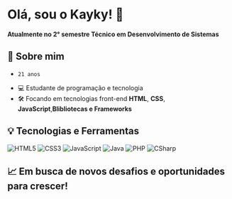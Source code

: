 # Olá, sou o Kayky! 👋

**Atualmente no 2° semestre Técnico em Desenvolvimento de Sistemas**  

## 🚀 Sobre mim

-     21 anos
- 💻 Estudante de programação e tecnologia
- 🛠️ Focando em tecnologias front-end **HTML**, **CSS**, **JavaScript**,**Blibliotecas e Frameworks**

## 💡 Tecnologias e Ferramentas

![HTML5](https://img.shields.io/badge/HTML5-E34F26?style=for-the-badge&logo=html5&logoColor=white)
![CSS3](https://img.shields.io/badge/CSS3-1572B6?style=for-the-badge&logo=css3&logoColor=white)
![JavaScript](https://img.shields.io/badge/JavaScript-F7DF1E?style=for-the-badge&logo=javascript&logoColor=black)
![Java](https://img.shields.io/badge/Java-007396?style=for-the-badge&logo=java&logoColor=white)
![PHP](https://img.shields.io/badge/PHP-777BB4?style=for-the-badge&logo=php&logoColor=white)
![CSharp](https://img.shields.io/badge/C%23-239120?style=for-the-badge&logo=c-sharp&logoColor=white)
## 📈 Em busca de novos desafios e oportunidades para crescer!
